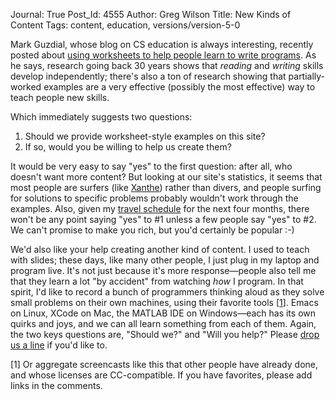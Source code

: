 Journal: True
Post_Id: 4555
Author: Greg Wilson
Title: New Kinds of Content
Tags: content, education, versions/version-5-0

<p>Mark Guzdial, whose blog on CS education is always interesting, recently posted about <a href="http://computinged.wordpress.com/2012/02/14/using-a-worksheet-to-address-a-cs-education-problem/">using worksheets to help people learn to write programs</a>. As he says, research going back 30 years shows that <em>reading</em> and <em>writing</em> skills develop independently; there's also a ton of research showing that partially-worked examples are a very effective (possibly the most effective) way to teach people new skills.</p>
<p>Which immediately suggests two questions:</p>
<ol>
<li>Should we provide worksheet-style examples on this site?</li>
<li>If so, would you be willing to help us create them?</li>
</ol>
<p>It would be very easy to say "yes" to the first question: after all, who doesn't want more content? But looking at our site's statistics, it seems that most people are surfers (like <a href="{{root_path}}/blog/2012/01/learners-and-their-needs.html">Xanthe</a>) rather than divers, and people surfing for solutions to specific problems probably wouldn't work through the examples. Also, given my <a href="{{root_path}}/blog/2012/02/were-going-to-be-busy.html">travel schedule</a> for the next four months, there won't be any point saying "yes" to #1 unless a few people say "yes" to #2. We can't promise to make you rich, but you'd certainly be popular :-)</p>
<p>We'd also like your help creating another kind of content. I used to teach with slides; these days, like many other people, I just plug in my laptop and program live. It's not just because it's more response&mdash;people also tell me that they learn a lot "by accident" from watching <em>how</em> I program. In that spirit, I'd like to record a bunch of programmers thinking aloud as they solve small problems on their own machines, using their favorite tools [<a href="#1">1</a>]. Emacs on Linux, XCode on Mac, the MATLAB IDE on Windows&mdash;each has its own quirks and joys, and we can all learn something from each of them. Again, the two keys questions are, "Should we?" and "Will you help?" Please <a href="mailto:{{contact_email}}">drop us a line</a> if you'd like to.</p>
<p>[<a name="1"></a>1] Or aggregate screencasts like this that other people have already done, and whose licenses are CC-compatible. If you have favorites, please add links in the comments.</p>
